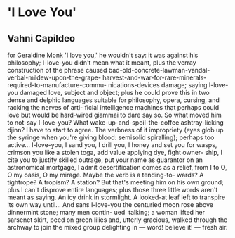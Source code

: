 # 'I Love You'
## Vahni Capildeo
for Geraldine Monk
'I love you,' he wouldn't say: it was against his philosophy; I-love-you
didn't mean what it meant, plus the verray construction of the phrase
caused bad-old-concrete-lawman-vandal-verbal-mildew-upon-the-grape-
harvest-and-war-for-rare-minerals-required-to-manufacture-commu-
nications-devices damage; saying I-love-you damaged love, subject and
object; plus he could prove this in two dense and delphic languages
suitable for philosophy, opera, cursing, and racking the nerves of arti-
ficial intelligence machines that perhaps could love but would be
hard-wired giammai to dare say so. So what moved him to not-say
I-love-you? What wake-up-and-spoil-the-coffee ashtray-licking djinn? I
have to start to agree. The verbness of it impropriety (eyes glob up the
syringe when you're giving blood: semisolid spiralling); perhaps too
active... I-love-you, I sand you, I drill you, I honey and set you for wasps,
crimson you like a stolen toga, add value applying dye, fight owner-
ship, I cite you to justify skilled outrage, put your name as guarantor
on an astronomical mortgage, I admit desertification comes as a relief,
from I to O, O my oasis, O my mirage. Maybe the verb is a tending-to-
wards? A tightrope? A tropism? A station? But that's meeting him on
his own ground; plus I can't disprove entire languages; plus those
three little words aren't meant as saying. An icy drink in stormlight. A
looked-at leaf left to transpire its own way until... And sans I-love-you
the centuried moon rose above dinnermint stone; many men contin-
ued  talking; a woman lifted her sarsenet skirt, peed on green lilies and,
utterly gracious, walked through the archway to join the mixed group
delighting in — word! believe it! — fresh air.